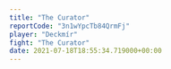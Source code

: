```yaml
---
title: "The Curator"
reportCode: "3n1wYpcTb84QrmFj"
player: "Deckmír"
fight: "The Curator"
date: 2021-07-18T18:55:34.719000+00:00
---
```

